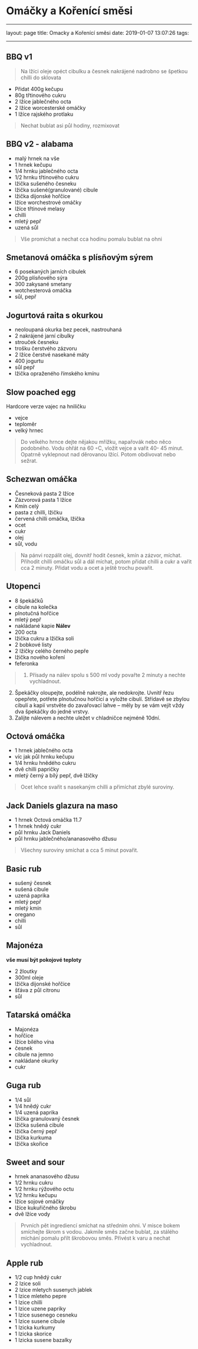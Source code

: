 # Omáčky a Kořenící směsi

---

layout: page
title: Omacky a Kořenící směsi
date: 2019-01-07 13:07:26
tags:

---

## BBQ v1

> Na lžíci oleje opéct cibulku a česnek nakrájené nadrobno se špetkou chilli do sklovata

- Přidat 400g kečupu
- 80g třtinového cukru
- 2 lžíce jablečného octa
- 2 lžíce worcesterské omáčky
- 1 lžíce rajského protlaku

> Nechat bublat asi půl hodiny, rozmixovat

## BBQ v2 - alabama

- malý hrnek na vše
- 1 hrnek kečupu
- 1/4 hrnku jablečného octa
- 1/2 hrnku třtinového cukru
- lžička sušeného česneku
- lžička sušené(granulované) cibule
- lžička dijonské hořčice
- lžíce worchestrové omáčky
- lžíce třtinové melasy
- chilli
- mletý pepř
- uzená sůl

> Vše promíchat a nechat cca hodinu pomalu bublat na ohni

## Smetanová omáčka s plísňovým sýrem

- 6 posekaných jarních cibulek
- 200g plísňového sýra
- 300 zakysané smetany
- wotchesterová omáčka
- sůl, pepř

## Jogurtová raita s okurkou

- neoloupaná okurka bez pecek, nastrouhaná
- 2 nakrájené jarní cibulky
- strouček česneku
- trošku čerstvého zázvoru
- 2 lžíce čerstvé nasekané máty
- 400 jogurtu
- sůl pepř
- lžička opraženého římského kmínu

## Slow poached egg

Hardcore verze vajec na hniličku

- vejce
- teploměr
- velký hrnec

> Do velkého hrnce dejte nějakou mřížku, napařovák nebo něco
> podobného. Vodu ohřát na 60 ◦C, vložit vejce a vařit 40-
> 45 minut. Opatrně vyklepnout nad děrovanou lžící. Potom
> obdivovat nebo sežrat.

## Schezwan omáčka

- Česneková pasta 2 lžíce
- Zázvorová pasta 1 lžíce
- Kmín celý
- pasta z chilli, lžičku
- červená chilli omáčka, lžička
- ocet
- cukr
- olej
- sůl, vodu

> Na pánvi rozpálit olej, dovnitř hodit česnek, kmín a zázvor,
> míchat.
> Přihodit chilli omáčku sůl a dál míchat, potom přidat chilli a
> cukr a vařit cca 2 minuty. Přidat vodu a ocet a ještě trochu
> povařit.

## Utopenci

- 8 špekáčků
- cibule na kolečka
- plnotučná hořčice
- mletý pepř
- nakládané kapie
  **Nálev**
- 200 octa
- lžička cukru a lžička soli
- 2 bobkové listy
- 2 lžičky celého černého pepře
- lžička nového koření
- feferonka

> 1.  Přísady na nálev spolu s 500 ml vody povařte 2 minuty a
>     nechte vychladnout.

2. Špekáčky oloupejte, podélně nakrojte, ale nedokrojte.
   Uvnitř řezu opepřete, potřete plnotučnou hořčicí a vyložte
   cibulí. Střídavě se zbylou cibulí a kapií vrstvěte do zavařovací lahve – měly by se vám vejít vždy dva špekáčky do jedné
   vrstvy.
3. Zalijte nálevem a nechte uležet v chladničce nejméně 10dní.

## Octová omáčka

- 1 hrnek jablečného octa
- víc jak půl hrnku kečupu
- 1/4 hrnku hnědého cukru
- dvě chilli papričky
- mletý černý a bílý pepř, dvě lžičky

> Ocet lehce svařit s nasekaným chilli a přimíchat zbylé suroviny.

## Jack Daniels glazura na maso

- 1 hrnek Octová omáčka 11.7
- 1 hrnek hnědý cukr
- půl hrnku Jack Daniels
- půl hrnku jablečného/ananasového džusu

> Všechny suroviny smíchat a cca 5 minut povařit.

## Basic rub

- sušený česnek
- sušená cibule
- uzená paprika
- mletý pepř
- mletý kmín
- oregano
- chilli
- sůl

## Majonéza

**vše musí být pokojové teploty**

- 2 žloutky
- 300ml oleje
- lžička dijonské hořčice
- šťáva z půl citronu
- sůl

## Tatarská omáčka

- Majonéza
- hořčice
- lžíce bílého vína
- česnek
- cibule na jemno
- nakládané okurky
- cukr

## Guga rub

- 1/4 sůl
- 1/4 hnědý cukr
- 1/4 uzená paprika
- lžička granulovaný česnek
- lžička sušená cibule
- lžička černý pepř
- lžička kurkuma
- lžička skořice

## Sweet and sour

- hrnek ananasového džusu
- 1/2 hrnku cukru
- 1/2 hrnku rýžového octu
- 1/2 hrnku kečupu
- lžíce sojové omáčky
- lžíce kukuřičného škrobu
- dvě lžíce vody

> Prvních pět ingrediencí smíchat na středním ohni. V misce bokem smíchejte škrom s vodou. Jakmile směs začne bublat, za stálého míchání pomalu přilt škrobovou směs. Přivést k varu a nechat vychladnout.

## Apple rub

- 1/2 cup hnědý cukr
- 2 lzice soli
- 2 lzice mletych susenych jablek
- 1 lzice mleteho pepre
- 1 lzice chilli
- 1 lzice uzene papriky
- 1 lzice susenego cesneku
- 1 lzice susene cibule
- 1 lzicka kurkumy
- 1 lzicka skorice
- 1 lzicka susene bazalky
